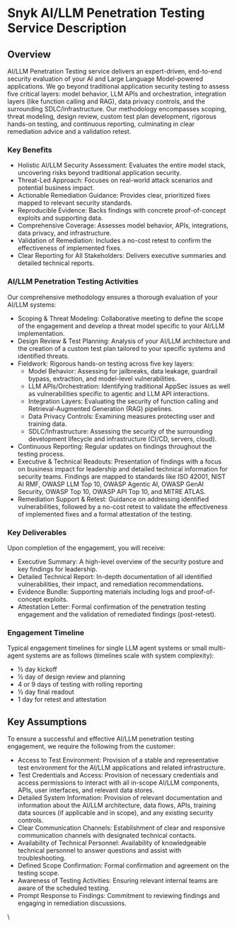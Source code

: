 # Snyk AI/LLM Penetration Testing Service Description

## Overview

AI/LLM Penetration Testing service delivers an expert-driven, end-to-end security evaluation of your AI and Large Language Model-powered applications. We go beyond traditional application security testing to assess five critical layers: model behavior, LLM APIs and orchestration, integration layers (like function calling and RAG), data privacy controls, and the surrounding SDLC/infrastructure. Our methodology encompasses scoping, threat modeling, design review, custom test plan development, rigorous hands-on testing, and continuous reporting, culminating in clear remediation advice and a validation retest.

### Key Benefits

* Holistic AI/LLM Security Assessment: Evaluates the entire model stack, uncovering risks beyond traditional application security.
* Threat-Led Approach: Focuses on real-world attack scenarios and potential business impact.
* Actionable Remediation Guidance: Provides clear, prioritized fixes mapped to relevant security standards.
* Reproducible Evidence: Backs findings with concrete proof-of-concept exploits and supporting data.
* Comprehensive Coverage: Assesses model behavior, APIs, integrations, data privacy, and infrastructure.
* Validation of Remediation: Includes a no-cost retest to confirm the effectiveness of implemented fixes.
* Clear Reporting for All Stakeholders: Delivers executive summaries and detailed technical reports.

### AI/LLM Penetration Testing Activities

Our comprehensive methodology ensures a thorough evaluation of your AI/LLM systems:

* Scoping & Threat Modeling: Collaborative meeting to define the scope of the engagement and develop a threat model specific to your AI/LLM implementation.
* Design Review & Test Planning: Analysis of your AI/LLM architecture and the creation of a custom test plan tailored to your specific systems and identified threats.
* Fieldwork: Rigorous hands-on testing across five key layers:
  * Model Behavior: Assessing for jailbreaks, data leakage, guardrail bypass, extraction, and model-level vulnerabilities.
  * LLM APIs/Orchestration: Identifying traditional AppSec issues as well as vulnerabilities specific to agentic and LLM API interactions.
  * Integration Layers: Evaluating the security of function calling and Retrieval-Augmented Generation (RAG) pipelines.
  * Data Privacy Controls: Examining measures protecting user and training data.
  * SDLC/Infrastructure: Assessing the security of the surrounding development lifecycle and infrastructure (CI/CD, servers, cloud).
* Continuous Reporting: Regular updates on findings throughout the testing process.
* Executive & Technical Readouts: Presentation of findings with a focus on business impact for leadership and detailed technical information for security teams. Findings are mapped to standards like ISO 42001, NIST AI RMF, OWASP LLM Top 10, OWASP Agentic AI, OWASP GenAI Security, OWASP Top 10, OWASP API Top 10, and MITRE ATLAS.
* Remediation Support & Retest: Guidance on addressing identified vulnerabilities, followed by a no-cost retest to validate the effectiveness of implemented fixes and a formal attestation of the testing.

### Key Deliverables

Upon completion of the engagement, you will receive:

* Executive Summary: A high-level overview of the security posture and key findings for leadership.
* Detailed Technical Report: In-depth documentation of all identified vulnerabilities, their impact, and remediation recommendations.
* Evidence Bundle: Supporting materials including logs and proof-of-concept exploits.
* Attestation Letter: Formal confirmation of the penetration testing engagement and the validation of remediated findings (post-retest).

### Engagement Timeline

Typical engagement timelines for single LLM agent systems or small multi-agent systems are as follows (timelines scale with system complexity):

* ½ day kickoff
* ½ day of design review and planning
* 4 or 9 days of testing with rolling reporting
* ½ day final readout
* 1 day for retest and attestation

## Key Assumptions

To ensure a successful and effective AI/LLM penetration testing engagement, we require the following from the customer:

* Access to Test Environment: Provision of a stable and representative test environment for the AI/LLM applications and related infrastructure.
* Test Credentials and Access: Provision of necessary credentials and access permissions to interact with all in-scope AI/LLM components, APIs, user interfaces, and relevant data stores.
* Detailed System Information: Provision of relevant documentation and information about the AI/LLM architecture, data flows, APIs, training data sources (if applicable and in scope), and any existing security controls.
* Clear Communication Channels: Establishment of clear and responsive communication channels with designated technical contacts.
* Availability of Technical Personnel: Availability of knowledgeable technical personnel to answer questions and assist with troubleshooting.
* Defined Scope Confirmation: Formal confirmation and agreement on the testing scope.
* Awareness of Testing Activities: Ensuring relevant internal teams are aware of the scheduled testing.
* Prompt Response to Findings: Commitment to reviewing findings and engaging in remediation discussions.

\
